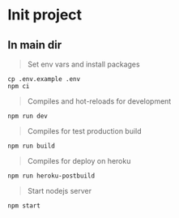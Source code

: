 # Init project

## In main dir

> Set env vars and install packages

```
cp .env.example .env
npm ci
```

> Compiles and hot-reloads for development

```
npm run dev
```

> Compiles for test production build

```
npm run build
```

> Compiles for deploy on heroku

```
npm run heroku-postbuild
```

> Start nodejs server

```
npm start
```
